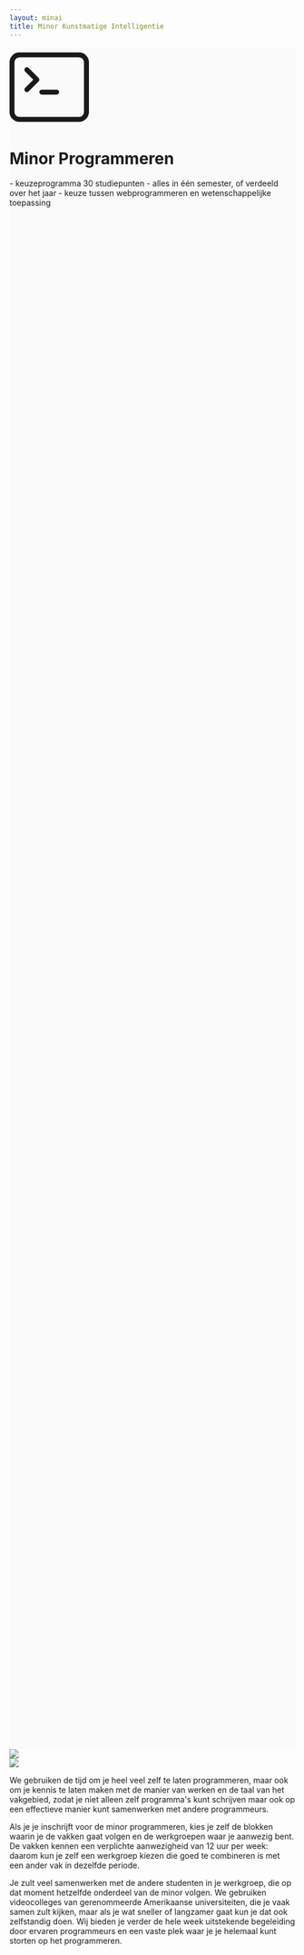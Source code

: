 ```yaml
---
layout: minai
title: Minor Kunstmatige Intelligentie
---
```


<div class="d-flex align-items-center text-center" style="background-color: #fafafa; height:75vh; ">
    <div>
        <!-- bootstrap icon -->
        <svg class="bi bi-terminal mx-auto" width="10em" height="10em" viewBox="0 0 16 16" fill="currentColor" xmlns="http://www.w3.org/2000/svg">
          <path fill-rule="evenodd" d="M14 2H2a1 1 0 00-1 1v10a1 1 0 001 1h12a1 1 0 001-1V3a1 1 0 00-1-1zM2 1a2 2 0 00-2 2v10a2 2 0 002 2h12a2 2 0 002-2V3a2 2 0 00-2-2H2z" clip-rule="evenodd"/>
          <path fill-rule="evenodd" d="M6 9a.5.5 0 01.5-.5h3a.5.5 0 010 1h-3A.5.5 0 016 9zM3.146 4.146a.5.5 0 01.708 0l2 2a.5.5 0 010 .708l-2 2a.5.5 0 11-.708-.708L4.793 6.5 3.146 4.854a.5.5 0 010-.708z" clip-rule="evenodd"/>
        </svg>
    <h1 class="display-3 text-center" style="vertical-align:center">Minor Programmeren</h1>
    - keuzeprogramma 30 studiepunten
    - alles in één semester, of verdeeld over het jaar
    - keuze tussen webprogrammeren en wetenschappelijke toepassing
    </div>
</div>

<div class="row my-4" style="">
    <div class="col">
        <img class="img-fluid" src="/assets/home/bots.jpeg">
    </div>
    <div class="col">
        <img class="img-fluid" src="/assets/home/game.jpeg">
    </div>
</div>


We gebruiken de tijd om je heel veel zelf te laten programmeren, maar ook om je kennis te laten maken met de manier van werken en de taal van het vakgebied, zodat je niet alleen zelf programma's kunt schrijven maar ook op een effectieve manier kunt samenwerken met andere programmeurs. 

Als je je inschrijft voor de minor programmeren, kies je zelf de blokken waarin je de vakken gaat volgen en de werkgroepen waar je aanwezig bent. De vakken kennen een verplichte aanwezigheid van 12 uur per week: daarom kun je zelf een werkgroep kiezen die goed te combineren is met een ander vak in dezelfde periode. 

Je zult veel samenwerken met de andere studenten in je werkgroep, die op dat moment hetzelfde onderdeel van de minor volgen. We gebruiken videocolleges van gerenommeerde Amerikaanse universiteiten, die je vaak samen zult kijken, maar als je wat sneller of langzamer gaat kun je dat ook zelfstandig doen. Wij bieden je verder de hele week uitstekende begeleiding door ervaren programmeurs en een vaste plek waar je je helemaal kunt storten op het programmeren.

